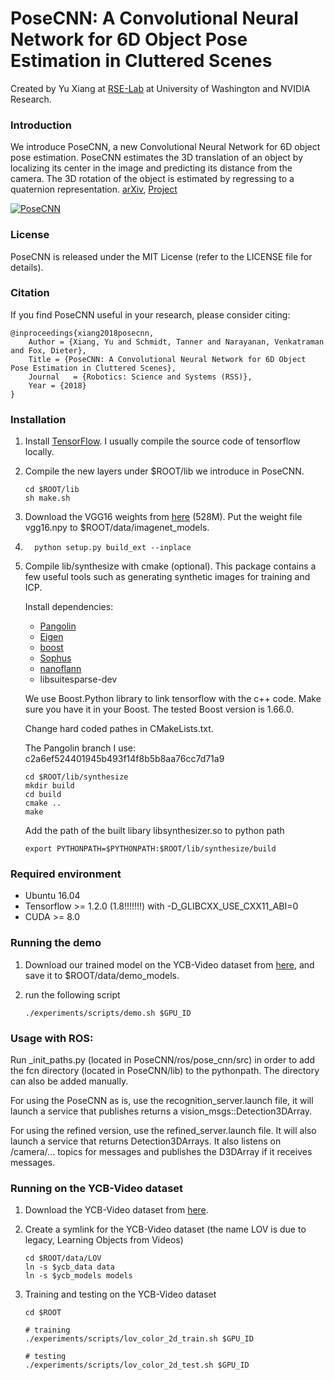 # PoseCNN: A Convolutional Neural Network for 6D Object Pose Estimation in Cluttered Scenes

Created by Yu Xiang at [RSE-Lab](http://rse-lab.cs.washington.edu/) at University of Washington and NVIDIA Research.

### Introduction

We introduce PoseCNN, a new Convolutional Neural Network for 6D object pose estimation. PoseCNN estimates the 3D translation of an object by localizing its center in the image and predicting its distance from the camera. The 3D rotation of the object is estimated by regressing to a quaternion representation. [arXiv](https://arxiv.org/abs/1711.00199), [Project](https://rse-lab.cs.washington.edu/projects/posecnn/)

[![PoseCNN](http://yuxng.github.io/PoseCNN.png)](https://youtu.be/ih0cCTxO96Y)

### License

PoseCNN is released under the MIT License (refer to the LICENSE file for details).

### Citation

If you find PoseCNN useful in your research, please consider citing:

    @inproceedings{xiang2018posecnn,
        Author = {Xiang, Yu and Schmidt, Tanner and Narayanan, Venkatraman and Fox, Dieter},
        Title = {PoseCNN: A Convolutional Neural Network for 6D Object Pose Estimation in Cluttered Scenes},
        Journal   = {Robotics: Science and Systems (RSS)},
        Year = {2018}
    }

### Installation

1. Install [TensorFlow](https://www.tensorflow.org/get_started/os_setup). I usually compile the source code of tensorflow locally.

2. Compile the new layers under $ROOT/lib we introduce in PoseCNN.
    ```Shell
    cd $ROOT/lib
    sh make.sh
    ```
3. Download the VGG16 weights from [here](https://drive.google.com/open?id=1UdmOKrr9t4IetMubX-y-Pcn7AVaWJ2bL) (528M). Put the weight file vgg16.npy to $ROOT/data/imagenet_models.

4. 
    ```Shell
      python setup.py build_ext --inplace
    ```
5. Compile lib/synthesize with cmake (optional). This package contains a few useful tools such as generating synthetic images for training and ICP.

   Install dependencies:
   - [Pangolin](https://github.com/stevenlovegrove/Pangolin)
   - [Eigen](https://eigen.tuxfamily.org)
   - [boost](https://www.boost.org/)
   - [Sophus](https://github.com/strasdat/Sophus)
   - [nanoflann](https://github.com/jlblancoc/nanoflann)
   - libsuitesparse-dev

   We use Boost.Python library to link tensorflow with the c++ code. Make sure you have it in your Boost. The tested Boost version is 1.66.0.

   Change hard coded pathes in CMakeLists.txt.

   The Pangolin branch I use: c2a6ef524401945b493f14f8b5b8aa76cc7d71a9

    ```Shell
    cd $ROOT/lib/synthesize
    mkdir build
    cd build
    cmake ..
    make
    ```

    Add the path of the built libary libsynthesizer.so to python path
    ```Shell
    export PYTHONPATH=$PYTHONPATH:$ROOT/lib/synthesize/build
    ```

### Required environment
- Ubuntu 16.04
- Tensorflow >= 1.2.0 (1.8!!!!!!!) with -D_GLIBCXX_USE_CXX11_ABI=0
- CUDA >= 8.0

### Running the demo
1. Download our trained model on the YCB-Video dataset from [here](https://drive.google.com/file/d/1UNJ56Za6--bHGgD3lbteZtXLC2E-liWz/view?usp=sharing), and save it to $ROOT/data/demo_models.

2. run the following script
    ```Shell
    ./experiments/scripts/demo.sh $GPU_ID
    ```

### Usage with ROS:

Run \_init_paths.py (located in PoseCNN/ros/pose_cnn/src) in order to add the fcn directory (located in PoseCNN/lib) to the pythonpath. The directory can also be added manually.

For using the PoseCNN as is, use the recognition_server.launch file, it will launch a service that publishes returns a vision_msgs::Detection3DArray.

For using the refined version, use the refined_server.launch file. It will also launch a service that returns Detection3DArrays. It also listens on /camera/... topics for messages and publishes the D3DArray if it receives messages.


### Running on the YCB-Video dataset
1. Download the YCB-Video dataset from [here](https://rse-lab.cs.washington.edu/projects/posecnn/).

2. Create a symlink for the YCB-Video dataset (the name LOV is due to legacy, Learning Objects from Videos)
    ```Shell
    cd $ROOT/data/LOV
    ln -s $ycb_data data
    ln -s $ycb_models models
    ```

3. Training and testing on the YCB-Video dataset
    ```Shell
    cd $ROOT

    # training
    ./experiments/scripts/lov_color_2d_train.sh $GPU_ID

    # testing
    ./experiments/scripts/lov_color_2d_test.sh $GPU_ID

    ```
